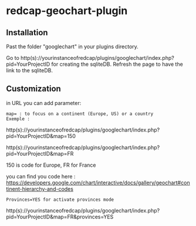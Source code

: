 # redcap-geochart-plugin

## Installation ##

Past the folder "googlechart" in your plugins directory.

Go to http(s)://yourinstanceofredcap/plugins/googlechart/index.php?pid=YourProjectID for creating the sqliteDB. Refresh the page to have the link to the sqliteDB.

## Customization ##

in URL you can add parameter:

    map= : to focus on a continent (Europe, US) or a country
    Exemple :

http(s)://yourinstanceofredcap/plugins/googlechart/index.php?pid=YourProjectID&map=150

http(s)://yourinstanceofredcap/plugins/googlechart/index.php?pid=YourProjectID&map=FR

150 is code for Europe, FR for France

you can find you code here : https://developers.google.com/chart/interactive/docs/gallery/geochart#continent-hierarchy-and-codes

    Provinces=YES for activate provinces mode

http(s)://yourinstanceofredcap/plugins/googlechart/index.php?pid=YourProjectID&map=FR&provinces=YES
